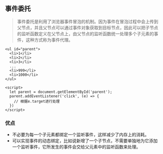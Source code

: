 ## 事件委托
> 事件委托是利用了浏览器事件冒泡的机制。因为事件在冒泡过程中会上传到父节点，并且父节点可以通过事件对象获取到目标节点，因此可以把子节点的监听函数定义在父节点上，由父节点的监听函数统一处理多个子元素的事件，这种方式称为事件代理。

```
<ul id="parent">
  <li>1</li>
  <li>2</li>
  <li>3</li>
  ...
  <li>999</li>
  <li>1000</li>
</ul>

<script>
  let parent = document.getElementById('parent');
  parent.addEventListener('click', (e) => {
    // 根据e.target进行处理
  })
</script>
```
### 优点
- 不必要为每一个子元素都绑定一个监听事件，这样减少了内存上的消耗。
- 可以实现事件的动态绑定，比如说新增了一个子节点，不需要单独地为它添加一个监听事件，它所发生的事件会交给父元素中的监听函数来处理。